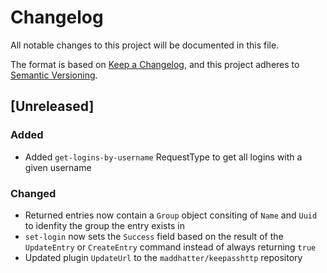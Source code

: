 # Changelog
All notable changes to this project will be documented in this file.

The format is based on [Keep a Changelog](https://keepachangelog.com/en/1.0.0/),
and this project adheres to [Semantic Versioning](https://semver.org/spec/v2.0.0.html).

## [Unreleased]

### Added
 - Added `get-logins-by-username` RequestType to get all logins with a given username

### Changed
 - Returned entries now contain a `Group` object consiting of `Name` and `Uuid` to idenfity the group the entry exists in
 - `set-login` now sets the `Success` field based on the result of the `UpdateEntry` or `CreateEntry` command instead of always returning `true`
 - Updated plugin `UpdateUrl` to the `maddhatter/keepasshttp` repository
 
[Unleased]: https://github.com/maddhatter/keepasshttp/compare/master...develop